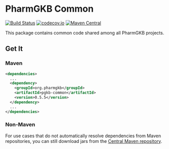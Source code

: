 # PharmGKB Common

[![Build Status](https://github.com/PharmGKB/pgkb-common/actions/workflows/build.yml/badge.svg)](https://github.com/PharmGKB/pgkb-common/actions/workflows/build.yml)
[![codecov.io](https://codecov.io/github/PharmGKB/pgkb-common/coverage.svg?branch=master)](https://codecov.io/github/PharmGKB/pgkb-common?branch=master)
[![Maven Central](https://maven-badges.herokuapp.com/maven-central/org.pharmgkb/pgkb-common/badge.svg)](https://maven-badges.herokuapp.com/maven-central/org.pharmgkb/pgkb-common)

This package contains common code shared among all PharmGKB projects.

## Get It

### Maven

```xml
<dependencies>
  ...
  <dependency>
    <groupId>org.pharmgkb</groupId>
    <artifactId>pgkb-common</artifactId>
    <version>0.5.5</version>
  </dependency>
  ...
</dependencies>
```

### Non-Maven

For use cases that do not automatically resolve dependencies from Maven repositories, you can still download jars from the [Central Maven repository](https://search.maven.org/search?q=a:pgkb-common).
